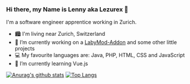 ### Hi there, my Name is Lenny aka Lezurex 👋

I'm a software engineer apprentice working in Zurich.

- 🏙 I'm living near Zurich, Switzerland
- 🔭 I’m currently working on a [LabyMod-Addon](https://github.com/Lezurex/LabyCookies) and some other little projects
- 💻 My favourite languages are: Java, PHP, HTML, CSS and JavaScript
- 🌱 I’m currently learning Vue.js

[![Anurag's github stats](https://github-readme-stats.vercel.app/api?username=Lezurex&count_private=true&hide=stars)](https://github.com/anuraghazra/github-readme-stats)
[![Top Langs](https://github-readme-stats.vercel.app/api/top-langs/?username=Lezurex&layout=compact&count_private=true&hide=VBA,Dockerfile&langs_count=8)](https://github.com/anuraghazra/github-readme-stats)
